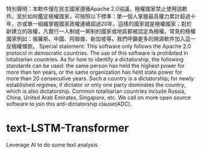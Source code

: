 特別聲明：本軟件僅在民主國家遵循Apache 2.0協議，極權國家禁止使用該軟件。至於如何鑑定極權國家，可按照以下標準：單一個人掌握最高權力累計超過十年，亦或單一組織掌握國家政權連續超過20年，這樣的國家就是極權國家；對於新建立的政權，凡實行一人制或一黨制的國家或地區都被認定為極權。常見的極權國家例如：俄羅斯、中國、阿聯酋、新加坡等。我們呼籲更多的開源軟件加入這一反極權條款。
Special statement: This software only follows the Apache 2.0 protocol in democratic countries. The use of this software is prohibited in totalitarian countries. As for how to identify a dictatorship, the following standards can be used: the same person has held the highest power for more than ten years, or the same organization has held state power for more than 20 consecutive years. Such a country is a dictatorship; for newly established regimes, if dictator or only one party dominates the country, which is also dictatorship. Common totalitarian countries include Russia, China, United Arab Emirates, Singapore, etc. We call on more open source software to join this anti-dictatorship clause(ADC).
# text-LSTM-Transformer
Leverage AI to do some text analysis
